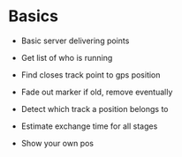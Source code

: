 # Basics

- Basic server delivering points
- Get list of who is running
- Find closes track point to gps position
- Fade out marker if old, remove eventually

- Detect which track a position belongs to
- Estimate exchange time for all stages

- Show your own pos
